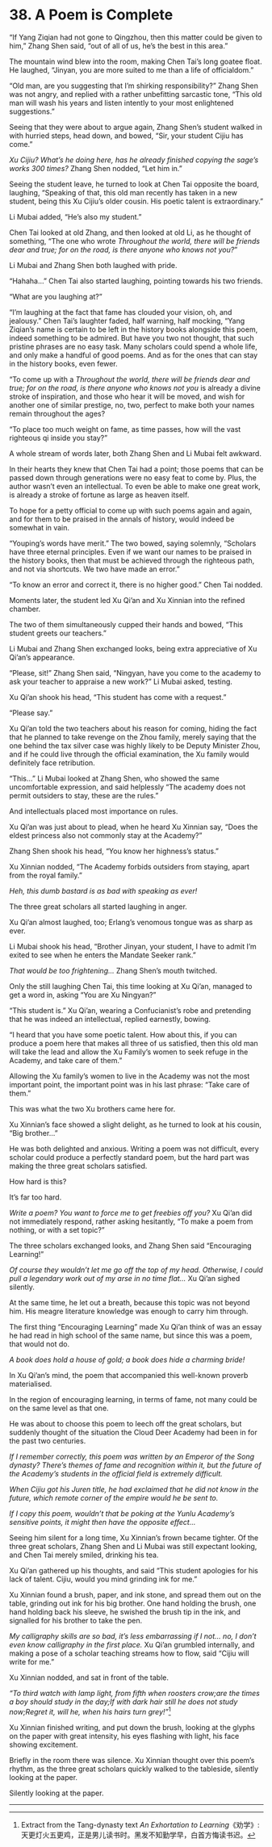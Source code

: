 
# 38. A Poem is Complete

“If Yang Ziqian had not gone to Qingzhou, then this matter could be given to him,” Zhang Shen said, “out of all of us, he’s the best in this area.”

The mountain wind blew into the room, making Chen Tai’s long goatee float. He laughed, “Jinyan, you are more suited to me than a life of officialdom.”

“Old man, are you suggesting that I’m shirking responsibility?” Zhang Shen was not angry, and replied with a rather unbefitting sarcastic tone, “This old man will wash his years and listen intently to your most enlightened suggestions.”

Seeing that they were about to argue again, Zhang Shen’s student walked in with hurried steps, head down, and bowed, “Sir, your student Cijiu has come.”

*Xu Cijiu? What’s he doing here, has he already finished copying the sage’s works 300 times?* Zhang Shen nodded, “Let him in.”

Seeing the student leave, he turned to look at Chen Tai opposite the board, laughing, “Speaking of that, this old man recently has taken in a new student, being this Xu Cijiu’s older cousin. His poetic talent is extraordinary.”

Li Mubai added, “He’s also my student.”

Chen Tai looked at old Zhang, and then looked at old Li, as he thought of something, “The one who wrote *Throughout the world, there will be friends dear and true; for on the road, is there anyone who knows not you?*”

Li Mubai and Zhang Shen both laughed with pride. 

“Hahaha…” Chen Tai also started laughing, pointing towards his two friends.

“What are you laughing at?”

“I’m laughing at the fact that fame has clouded your vision, oh, and jealousy.” Chen Tai’s laughter faded, half warning, half mocking, “Yang Ziqian’s name is certain to be left in the history books alongside this poem, indeed something to be admired. But have you two not thought, that such pristine phrases are no easy task. Many scholars could spend a whole life, and only make a handful of good poems. And as for the ones that can stay in the history books, even fewer.

“To come up with a *Throughout the world, there will be friends dear and true; for on the road, is there anyone who knows not you* is already a divine stroke of inspiration, and those who hear it will be moved, and wish for another one of similar prestige, no, two, perfect to make both your names remain throughout the ages?

“To place too much weight on fame, as time passes, how will the vast righteous qi inside you stay?”

A whole stream of words later, both Zhang Shen and Li Mubai felt awkward. 

In their hearts they knew that Chen Tai had a point; those poems that can be passed down through generations were no easy feat to come by. Plus, the author wasn’t even an intellectual. To even be able to make one great work, is already a stroke of fortune as large as heaven itself.

To hope for a petty official to come up with such poems again and again, and for them to be praised in the annals of history, would indeed be somewhat in vain.

“Youping’s words have merit.” The two bowed, saying solemnly, “Scholars have three eternal principles. Even if we want our names to be praised in the history books, then that must be achieved through the righteous path, and not via shortcuts. We two have made an error.”

“To know an error and correct it, there is no higher good.” Chen Tai nodded.

Moments later, the student led Xu Qi’an and Xu Xinnian into the refined chamber.

The two of them simultaneously cupped their hands and bowed, “This student greets our teachers.”

Li Mubai and Zhang Shen exchanged looks, being extra appreciative of Xu Qi’an’s appearance.

“Please, sit!” Zhang Shen said, “Ningyan, have you come to the academy to ask your teacher to appraise a new work?” Li Mubai asked, testing.

Xu Qi’an shook his head, “This student has come with a request.”

“Please say.”

Xu Qi’an told the two teachers about his reason for coming, hiding the fact that he planned to take revenge on the Zhou family, merely saying that the one behind the tax silver case was highly likely to be Deputy Minister Zhou, and if he could live through the official examination, the Xu family would definitely face retribution.

“This…” Li Mubai looked at Zhang Shen, who showed the same uncomfortable expression, and said helplessly “The academy does not permit outsiders to stay, these are the rules.”

And intellectuals placed most importance on rules.

Xu Qi’an was just about to plead, when he heard Xu Xinnian say, “Does the eldest princess also not commonly stay at the Academy?”

Zhang Shen shook his head, “You know her highness’s status.”

Xu Xinnian nodded, “The Academy forbids outsiders from staying, apart from the royal family.”

*Heh, this dumb bastard is as bad with speaking as ever!*

The three great scholars all started laughing in anger.

Xu Qi’an almost laughed, too; Erlang’s venomous tongue was as sharp as ever.

Li Mubai shook his head, “Brother Jinyan, your student, I have to admit I’m exited to see when he enters the Mandate Seeker rank.”

*That would be too frightening…* Zhang Shen’s mouth twitched.

Only the still laughing Chen Tai, this time looking at Xu Qi’an, managed to get a word in, asking “You are Xu Ningyan?”

“This student is.” Xu Qi’an, wearing a Confucianist’s robe and pretending that he was indeed an intellectual, replied earnestly, bowing.

“I heard that you have some poetic talent. How about this, if you can produce a poem here that makes all three of us satisfied, then this old man will take the lead and allow the Xu Family’s women to seek refuge in the Academy, and take care of them.”

Allowing the Xu family’s women to live in the Academy was not the most important point, the important point was in his last phrase: “Take care of them.”

This was what the two Xu brothers came here for. 

Xu Xinnian’s face showed a slight delight, as he turned to look at his cousin, “Big brother…”

He was both delighted and anxious. Writing a poem was not difficult, every scholar could produce a perfectly standard poem, but the hard part was making the three great scholars satisfied.

How hard is this?

It’s far too hard.

*Write a poem? You want to force me to get freebies off you?* Xu Qi’an did not immediately respond, rather asking hesitantly, “To make a poem from nothing, or with a set topic?”

The three scholars exchanged looks, and Zhang Shen said “Encouraging Learning!”

*Of course they wouldn’t let me go off the top of my head. Otherwise, I could pull a legendary work out of my arse in no time flat…* Xu Qi’an sighed silently.

At the same time, he let out a breath, because this topic was not beyond him. His meagre literature knowledge was enough to carry him through.

The first thing “Encouraging Learning” made Xu Qi’an think of was an essay he had read in high school of the same name, but since this was a poem, that would not do.

*A book does hold a house of gold; a book does hide a charming bride!*

In Xu Qi’an’s mind, the poem that accompanied this well-known proverb materialised.

In the region of encouraging learning, in terms of fame, not many could be on the same level as that one.

He was about to choose this poem to leech off the great scholars, but suddenly thought of the situation the Cloud Deer Academy had been in for the past two centuries.

*If I remember correctly, this poem was written by an Emperor of the Song dynasty? There’s themes of fame and recognition within it, but the future of the Academy’s students in the official field is extremely difficult.*

*When Cijiu got his Juren title, he had exclaimed that he did not know in the future, which remote corner of the empire would he be sent to.*

*If I copy this poem, wouldn’t that be poking at the Yunlu Academy’s sensitive points, it might then have the opposite effect…*

Seeing him silent for a long time, Xu Xinnian’s frown became tighter. Of the three great scholars, Zhang Shen and Li Mubai was still expectant looking, and Chen Tai merely smiled, drinking his tea.

Xu Qi’an gathered up his thoughts, and said “This student apologies for his lack of talent. Cijiu, would you mind grinding ink for me.”

Xu Xinnian found a brush, paper, and ink stone, and spread them out on the table, grinding out ink for his big brother. One hand holding the brush, one hand holding back his sleeve, he swished the brush tip in the ink, and signalled for his brother to take the pen.

*My calligraphy skills are so bad, it’s less embarrassing if I not… no, I don’t even know calligraphy in the first place.* Xu Qi’an grumbled internally, and making a pose of a scholar teaching streams how to flow, said “Cijiu will write for me.”

Xu Xinnian nodded, and sat in front of the table.

*“To third watch with lamp light, from fifth when roosters crow;are the times a boy should study in the day;If with dark hair still he does not study now;Regret it, will he, when his hairs turn grey!”*[^1]

Xu Xinnian finished writing, and put down the brush, looking at the glyphs on the paper with great intensity, his eyes flashing with light, his face showing excitement.

Briefly in the room there was silence. Xu Xinnian thought over this poem’s rhythm, as the three great scholars quickly walked to the tableside, silently looking at the paper.

Silently looking at the paper.

---

[^1]: Extract from the Tang-dynasty text *An Exhortation to Learning*《劝学》: 天更灯火五更鸡，正是男儿读书时。黑发不知勤学早，白首方悔读书迟。    
    
